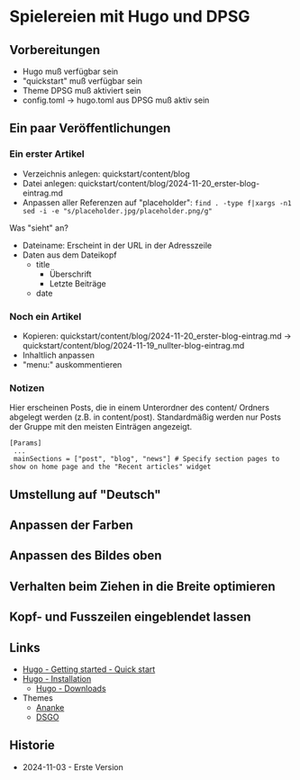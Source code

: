 Spielereien mit  Hugo und DPSG
==============================

Vorbereitungen
--------------

- Hugo muß verfügbar sein
- "quickstart" muß verfügbar sein
- Theme DPSG muß aktiviert sein
- config.toml -> hugo.toml aus DPSG muß aktiv sein

Ein paar Veröffentlichungen
---------------------------

### Ein erster Artikel

- Verzeichnis anlegen: quickstart/content/blog
- Datei anlegen:  quickstart/content/blog/2024-11-20_erster-blog-eintrag.md
- Anpassen aller Referenzen auf "placeholder": `find . -type f|xargs -n1 sed -i -e "s/placeholder.jpg/placeholder.png/g"`

Was "sieht" an?

- Dateiname: Erscheint in der URL in der Adresszeile
- Daten aus dem Dateikopf
  - title
    - Überschrift
    - Letzte Beiträge
  - date

### Noch ein Artikel

- Kopieren: quickstart/content/blog/2024-11-20_erster-blog-eintrag.md -> quickstart/content/blog/2024-11-19_nullter-blog-eintrag.md
- Inhaltlich anpassen
- "menu:" auskommentieren

### Notizen

Hier erscheinen Posts, die in einem Unterordner des content/ Ordners abgelegt werden (z.B. in content/post). Standardmäßig werden nur Posts der Gruppe mit den meisten Einträgen angezeigt.

```
[Params]
 ...
 mainSections = ["post", "blog", "news"] # Specify section pages to show on home page and the "Recent articles" widget
```

Umstellung auf "Deutsch"
------------------------

Anpassen der Farben
-------------------

Anpassen des Bildes oben
------------------------

Verhalten beim Ziehen in die Breite optimieren
----------------------------------------------

Kopf- und Fusszeilen eingeblendet lassen
----------------------------------------

Links
-----

- [Hugo - Getting started - Quick start](https://gohugo.io/getting-started/quick-start/)
- [Hugo - Installation](https://gohugo.io/installation/linux/)
  - [Hugo - Downloads](https://github.com/gohugoio/hugo/releases/latest)
- Themes
  - [Ananke](https://themes.gohugo.io/themes/gohugo-theme-ananke/)
  - [DSGO](https://themes.gohugo.io/themes/hugo-dpsg/)
  
Historie
--------

- 2024-11-03 - Erste Version
